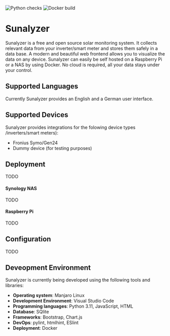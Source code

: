 ![Python checks](https://github.com/VanKurt/Sunalyzer/.github/workflows/python.yml/badge.svg)
![Docker build](https://github.com/VanKurt/Sunalyzer/.github/workflows/docker.yml/badge.svg)

# Sunalyzer
Sunalyzer is a free and open source solar monitoring system. It collects relevant data from your inverter/smart meter and stores them safely in a data base. A modern and beautiful web frontend allows you to visualize the data on any device. Sunalyzer can easily be self hosted on a Raspberry Pi or a NAS by using Docker. No cloud is required, all your data stays under your control.

## Supported Languages
Currently Sunalyzer provides an English and a German user interface.

## Supported Devices
Sunalyzer provides integrations for the folowing device types /inverters/smart meters):
* Fronius Symo/Gen24
* Dummy device (for testing purposes)

## Deployment
TODO

#### Synology NAS
TODO

#### Raspberry Pi
TODO

## Configuration
TODO

## Deveopment Environment
Sunalyzer is currently being developed using the following tools and libraries:
* **Operating system**: Manjaro Linux
* **Development Environment**: Visual Studio Code
* **Programming languages**: Python 3.11, JavaScript, HTML
* **Database**: SQlite
* **Frameworks**: Bootstrap, Chart.js
* **DevOps**: pylint, htmlhint, ESlint
* **Deployment**: Docker
